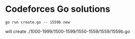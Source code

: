 # Codeforces Go solutions
```
go run create.go -- 1559b new
```
will create ./1000-1999/1500-1599/1550-1559/1559/1559b.go